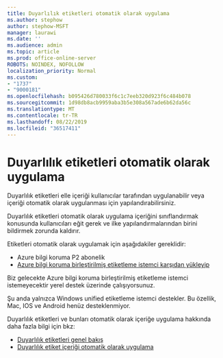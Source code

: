 ```yaml
---
title: Duyarlılık etiketleri otomatik olarak uygulama
ms.author: stephow
author: stephow-MSFT
manager: laurawi
ms.date: ''
ms.audience: admin
ms.topic: article
ms.prod: office-online-server
ROBOTS: NOINDEX, NOFOLLOW
localization_priority: Normal
ms.custom:
- "1737"
- "9000181"
ms.openlocfilehash: b095426d780033f6c1c7eeb320d923f6c484b078
ms.sourcegitcommit: 1d98db8acb9959aba3b5e308a567ade6b62da56c
ms.translationtype: MT
ms.contentlocale: tr-TR
ms.lasthandoff: 08/22/2019
ms.locfileid: "36517411"
---
```

# <a name="auto-apply-sensitivity-labels"></a>Duyarlılık etiketleri otomatik olarak uygulama

Duyarlılık etiketleri elle içeriği kullanıcılar tarafından uygulanabilir veya içeriği otomatik olarak uygulanması için yapılandırabilirsiniz.

Duyarlılık etiketleri otomatik olarak uygulama içeriğini sınıflandırmak konusunda kullanıcıları eğit gerek ve ilke yapılandırmalarından birini bildirmek zorunda kaldırır.

Etiketleri otomatik olarak uygulamak için aşağıdakiler gereklidir:

- Azure bilgi koruma P2 abonelik
- [Azure bilgi koruma birleştirilmiş etiketleme istemci karşıdan yükleyip](https://docs.microsoft.com/azure/information-protection/rms-client/install-unifiedlabelingclient-app)

Biz gelecekte Azure bilgi koruma birleştirilmiş etiketleme istemci istemeyecektir yerel destek üzerinde çalışıyorsunuz.

Şu anda yalnızca Windows unified etiketleme istemci destekler.  Bu özellik, Mac, IOS ve Android henüz desteklenmiyor.

Duyarlılık etiketleri ve bunları otomatik olarak içeriğe uygulama hakkında daha fazla bilgi için bkz:

- [Duyarlılık etiketleri genel bakış](https://docs.microsoft.com/office365/securitycompliance/sensitivity-labels)
- [Duyarlılık etiket içeriği otomatik olarak uygulama](https://docs.microsoft.com/office365/securitycompliance/apply_sensitivity_label_automatically)